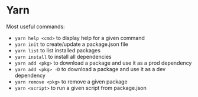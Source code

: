 # Yarn

Most useful commands:

* `yarn help <cmd>` to display help for a given command
* `yarn init` to create/update a package.json file
* `yarn list` to list installed packages
* `yarn install` to install all dependencies
* `yarn add <pkg>` to download a package and use it as a prod dependency
* `yarn add <pkg> -D` to download a package and use it as a dev dependency
* `yarn remove <pkg>` to remove a given package
* `yarn <script>` to run a given script from package.json
